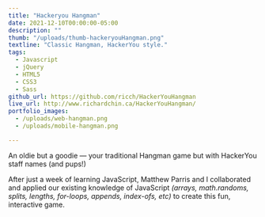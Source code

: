 ```yaml
---
title: "Hackeryou Hangman"
date: 2021-12-10T00:00:00-05:00
description: ""
thumb: "/uploads/thumb-hackeryouHangman.png"
textline: "Classic Hangman, HackerYou style."
tags:
  - Javascript
  - jQuery
  - HTML5
  - CSS3
  - Sass
github_url: https://github.com/ricch/HackerYouHangman
live_url: http://www.richardchin.ca/HackerYouHangman/
portfolio_images:
  - /uploads/web-hangman.png
  - /uploads/mobile-hangman.png

---
```


An oldie but a goodie — your traditional Hangman game but with HackerYou staff names (and pups!)

After just a week of learning JavaScript, Matthew Parris and I collaborated and applied our existing knowledge of JavaScript _(arrays, math.randoms, splits, lengths, for-loops, appends, index-ofs, etc)_ to create this fun, interactive game.